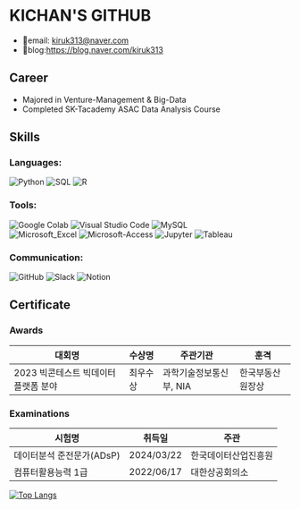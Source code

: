 # KICHAN'S GITHUB 
- 📧email: kiruk313@naver.com
- 📝blog:https://blog.naver.com/kiruk313

## Career
- Majored in Venture-Management & Big-Data
- Completed SK-Tacademy ASAC Data Analysis Course

## Skills
### Languages:
![Python](https://img.shields.io/badge/Python-14354C?style=for-the-badge&logo=python&logoColor=white)
![SQL](https://img.shields.io/badge/SQL-000000?style=for-the-badge&logo=sql&logoColor=white)
![R](https://img.shields.io/badge/R-276DC3?style=for-the-badge&logo=r&logoColor=white)

### Tools:
![Google Colab](https://img.shields.io/badge/Google_Colab-yellow?style=for-the-badge&logo=google-colab&logoColor=white)
![Visual Studio Code](https://img.shields.io/badge/Visual_Studio_Code-007ACC?style=for-the-badge&logo=visual-studio-code&logoColor=white)
![MySQL](https://img.shields.io/badge/MySQL-00000F?style=for-the-badge&logo=mysql&logoColor=white) <br>
![Microsoft_Excel](https://img.shields.io/badge/Microsoft_Excel-217346?style=for-the-badge&logo=microsoft-excel&logoColor=white)
![Microsoft-Access](https://img.shields.io/badge/Microsoft_Access-A4373A?style=for-the-badge&logo=microsoft-access&logoColor=white)
![Jupyter](https://img.shields.io/badge/Jupyter-red?style=for-the-badge&logo=jupyter&logoColor=white)
![Tableau](https://img.shields.io/badge/Tableau-E97627?style=for-the-badge&logo=tableau&logoColor=white)

### Communication:
![GitHub](https://img.shields.io/badge/GitHub-181717?style=for-the-badge&logo=github&logoColor=white)
![Slack](https://img.shields.io/badge/Slack-4A154B?style=for-the-badge&logo=slack&logoColor=white)
![Notion](https://img.shields.io/badge/Notion-000000?style=for-the-badge&logo=notion&logoColor=white)


## Certificate
### Awards
| 대회명                                             | 수상명   | 주관기관                   | 훈격               |
|-------------------------------------------------|---------|--------------------------|-------------------|
| 2023 빅콘테스트 빅데이터 플랫폼 분야          | 최우수상 | 과학기술정보통신부, NIA  | 한국부동산원장상   |

### Examinations
| 시험명                           | 취득일        | 주관                    |
|-------------------------------|------------|------------------------|
| 데이터분석 준전문가(ADsP)       | 2024/03/22  | 한국데이터산업진흥원    |
| 컴퓨터활용능력 1급              | 2022/06/17  | 대한상공회의소          |

[![Top Langs](https://github-readme-stats.vercel.app/api/top-langs/?username=nahcikeel)](https://github.com/anuraghazra/github-readme-stats)




